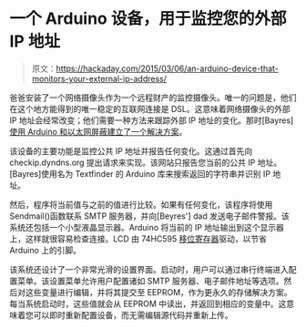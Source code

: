 # 一个 Arduino 设备，用于监控您的外部 IP 地址

> 原文：<https://hackaday.com/2015/03/06/an-arduino-device-that-monitors-your-external-ip-address/>

爸爸安装了一个网络摄像头作为一个远程财产的监控摄像头。唯一的问题是，他们在这个地方能得到的唯一稳定的互联网连接是 DSL。这意味着网络摄像头的外部 IP 地址会经常改变；他们需要一种方法来跟踪外部 IP 地址的变化。那时[Bayres] [使用 Arduino 和以太网屏蔽建立了一个解决方案](http://hackaday.io/project/2495-external-ip-address-tracker "External IP tracker")。

该设备的主要功能是监控公共 IP 地址并报告任何变化。这通过首先向 checkip.dyndns.org 提出请求来实现。该网站只报告您当前的公共 IP 地址。[Bayres]使用名为 Textfinder 的 Arduino 库来搜索返回的字符串并识别 IP 地址。

然后，程序将当前值与之前的值进行比较。如果有任何变化，该程序将使用 Sendmail()函数联系 SMTP 服务器，并向[Beyres'] dad 发送电子邮件警报。该系统还包括一个小型液晶显示器。Arduino 将当前的 IP 地址输出到这个显示器上，这样就很容易检查连接。LCD 由 74HC595 [移位寄存器](http://hackaday.com/2013/02/07/learn-shift-registers-without-involving-a-microcontroller/ "Shift registers without micros")驱动，以节省 Arduino 上的引脚。

该系统还设计了一个非常光滑的设置界面。启动时，用户可以通过串行终端进入配置菜单。该设置菜单允许用户配置诸如 SMTP 服务器、电子邮件地址等选项。然后对这些变量进行编辑，并将其提交至 EEPROM，作为更永久的存储解决方案。每当系统启动时，这些值就会从 EEPROM 中读出，并返回到相应的变量中。这意味着您可以即时重新配置设备，而无需编辑源代码并重新上传。